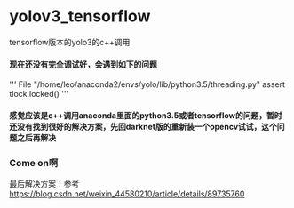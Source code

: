 # yolov3_tensorflow
tensorflow版本的yolo3的c++调用
#### 现在还没有完全调试好，会遇到如下的问题

'''
File "/home/leo/anaconda2/envs/yolo/lib/python3.5/threading.py" assert tlock.locked()
'''

#### 感觉应该是c++调用anaconda里面的python3.5或者tensorflow的问题，暂时还没有找到很好的解决方案，先回darknet版的重新装一个opencv试试，这个问题之后再解决
### Come on啊

最后解决方案：参考 https://blog.csdn.net/weixin_44580210/article/details/89735760
